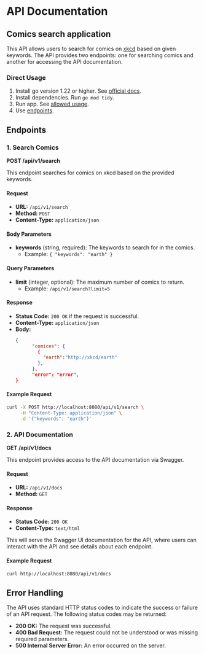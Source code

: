 # API Documentation

## Comics search application
This API allows users to search for comics on [xkcd](https://xkcd.com/) based on given keywords. The API provides two endpoints: one for searching comics and another for accessing the API documentation.

### Direct Usage
1. Install go version 1.22 or higher. See [official docs](https://go.dev/doc/install).
2. Install dependencies. Run `go mod tidy`.
3. Run app. See [allowed usage](#getting-started).
4. Use [endpoints](#endpoints).

## Endpoints

### 1. Search Comics
**POST /api/v1/search**

This endpoint searches for comics on xkcd based on the provided keywords.

#### Request
- **URL:** `/api/v1/search`
- **Method:** `POST`
- **Content-Type:** `application/json`

#### Body Parameters
- **keywords** (string, required): The keywords to search for in the comics.
  - Example: `{ "keywords": "earth" }`

#### Query Parameters
- **limit** (integer, optional): The maximum number of comics to return.
  - Example: `/api/v1/search?limit=5`

#### Response
- **Status Code:** `200 OK` if the request is successful.
- **Content-Type:** `application/json`
- **Body:**
  ```json
  {
        "comices": {
          {
            "earth":"http://xkcd/earth"
          },
        },
        "error": "error",
  }
  ```

#### Example Request
```bash
curl -X POST http://localhost:8080/api/v1/search \
     -H "Content-Type: application/json" \
     -d '{"keywords": "earth"}'
```

### 2. API Documentation
**GET /api/v1/docs**

This endpoint provides access to the API documentation via Swagger.

#### Request
- **URL:** `/api/v1/docs`
- **Method:** `GET`

#### Response
- **Status Code:** `200 OK`
- **Content-Type:** `text/html`

This will serve the Swagger UI documentation for the API, where users can interact with the API and see details about each endpoint.

#### Example Request
```bash
curl http://localhost:8080/api/v1/docs
```

## Error Handling
The API uses standard HTTP status codes to indicate the success or failure of an API request. The following status codes may be returned:

- **200 OK:** The request was successful.
- **400 Bad Request:** The request could not be understood or was missing required parameters.
- **500 Internal Server Error:** An error occurred on the server.